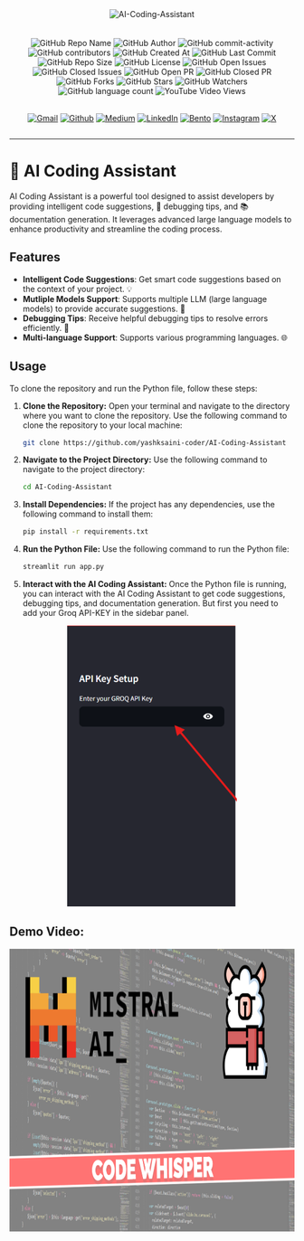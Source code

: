 <div align="center">
    <img src="https://socialify.git.ci/yashksaini-coder/AI-Coding-Assistant/image?forks=1&issues=1&language=1&name=1&pattern=Diagonal%20Stripes&pulls=1&stargazers=1&theme=Auto" alt="AI-Coding-Assistant" width="640" height="320" />
</div>
<br><br>

<div align="center">
    <img alt="GitHub Repo Name" src="https://img.shields.io/badge/Repo-Code%20Whisper-blue">
    <img alt="GitHub Author" src="https://img.shields.io/badge/Author-Yash%20K.%20Saini-violet">
    <img alt="GitHub commit-activity" src="https://img.shields.io/github/commit-activity/t/yashksaini-coder/Code-Whisper">
    <img alt="GitHub contributors" src="https://img.shields.io/github/contributors/yashksaini-coder/code-whisper">
    <img alt="GitHub Created At" src="https://img.shields.io/github/created-at/yashksaini-coder/code-whisper">
    <img alt="GitHub Last Commit" src="https://img.shields.io/github/last-commit/yashksaini-coder/code-whisper">
    <img alt="GitHub Repo Size" src="https://img.shields.io/github/repo-size/yashksaini-coder/code-whisper">
    <img alt="GitHub License" src="https://img.shields.io/github/license/yashksaini-coder/code-whisper">
    <img alt="GitHub Open Issues" src="https://img.shields.io/github/issues/yashksaini-coder/code-whisper">
    <img alt="GitHub Closed Issues" src="https://img.shields.io/github/issues-closed/yashksaini-coder/code-whisper">
    <img alt="GitHub Open PR" src="https://img.shields.io/github/issues-pr/yashksaini-coder/code-whisper">
    <img alt="GitHub Closed PR" src="https://img.shields.io/github/issues-pr-closed/yashksaini-coder/code-whisper">
    <img alt="GitHub Forks" src="https://img.shields.io/github/forks/yashksaini-coder/code-whisper">
    <img alt="GitHub Stars" src="https://img.shields.io/github/stars/yashksaini-coder/code-whisper">
    <img alt="GitHub Watchers" src="https://img.shields.io/github/watchers/yashksaini-coder/code-whisper">
    <img alt="GitHub language count" src="https://img.shields.io/github/languages/count/yashksaini-coder/code-whisper">
    <img alt="YouTube Video Views" src="https://img.shields.io/youtube/views/lEKjmKORdtM">
</div>
<br>

<div align='center' style=" display: grid;">

  [![Gmail](https://img.shields.io/badge/Gmail-D14836?style=for-the-badge&logo=gmail&logoColor=white)](mailto:ys3853428@gmail.com)
  [![Github](https://img.shields.io/badge/GitHub-100000?style=for-the-badge&logo=github&logoColor=white)](https://github.com/yashksaini-coder)
  [![Medium](https://img.shields.io/badge/Medium-12100E?style=for-the-badge&logo=medium&logoColor=white)](https://medium.com/@yashksaini)
  [![LinkedIn](https://img.shields.io/badge/LinkedIn-0077B5?style=for-the-badge&logo=linkedin&logoColor=white)](https://www.linkedin.com/in/yashksaini/)
  [![Bento](https://img.shields.io/badge/Bento-768CFF.svg?style=for-the-badge&logo=Bento&logoColor=white)](https://bento.me/yashksaini)
[![Instagram](https://img.shields.io/badge/Instagram-%23FF006E.svg?style=for-the-badge&logo=Instagram&logoColor=white)](https://www.instagram.com/yashksaini.codes/)
  [![X](https://img.shields.io/badge/X-%23000000.svg?style=for-the-badge&logo=X&logoColor=white)](https://twitter.com/EasycodesDev) 
</div>

---

# 🚀 AI Coding Assistant

AI Coding Assistant is a powerful tool designed to assist developers by providing intelligent code suggestions, 🐞 debugging tips, and 📚 documentation generation. It leverages advanced large language models to enhance productivity and streamline the coding process.

## Features
- **Intelligent Code Suggestions**: Get smart code suggestions based on the context of your project. 💡
- **Mutliple Models Support**: Supports multiple LLM (large language models) to provide accurate suggestions. 🤖
- **Debugging Tips**: Receive helpful debugging tips to resolve errors efficiently. 🐛
- **Multi-language Support**: Supports various programming languages. 🌐

## Usage

To clone the repository and run the Python file, follow these steps:

1. **Clone the Repository:** Open your terminal and navigate to the directory where you want to clone the repository. Use the following command to clone the repository to your local machine:

    ```bash
    git clone https://github.com/yashksaini-coder/AI-Coding-Assistant
    ```

2. **Navigate to the Project Directory:** Use the following command to navigate to the project directory:

    ```bash
    cd AI-Coding-Assistant
    ```

3. **Install Dependencies:** If the project has any dependencies, use the following command to install them:

    ```bash
    pip install -r requirements.txt
    ```

4. **Run the Python File:** Use the following command to run the Python file:

    ```bash
    streamlit run app.py
    ```

5. **Interact with the AI Coding Assistant:** Once the Python file is running, you can interact with the AI Coding Assistant to get code suggestions, debugging tips, and documentation generation. But first you need to add your Groq API-KEY in the sidebar panel.

<div align="center">
  <img src="images/api-key.png" alt="API-KEY" width="300px">
</div>


## Demo Video: 

<div align="center">
    <a href="https://youtu.be/lEKjmKORdtM">
    <img src="images/thumbnail.png" height="500rem" width="800rem">
    </a>
</div>
